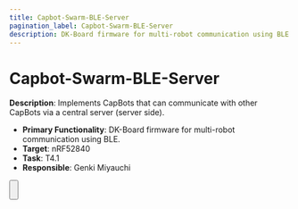 ```yaml
---
title: Capbot-Swarm-BLE-Server
pagination_label: Capbot-Swarm-BLE-Server
description: DK-Board firmware for multi-robot communication using BLE.
---
```


# Capbot-Swarm-BLE-Server

**Description**: Implements CapBots that can communicate with other CapBots via a central server (server side).

* **Primary Functionality**: DK-Board firmware for multi-robot communication using BLE.
* **Target**: nRF52840
* **Task**: T4.1
* **Responsible**: Genki Miyauchi

<Button label="🔗 jessicajayakumar/DK-Board-Central repository" link="https://github.com/jessicajayakumar/DK-Board-Central" block /><br />

